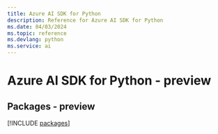 ```yaml
---
title: Azure AI SDK for Python
description: Reference for Azure AI SDK for Python
ms.date: 04/03/2024
ms.topic: reference
ms.devlang: python
ms.service: ai
---
```

# Azure AI SDK for Python - preview
## Packages - preview
[!INCLUDE [packages](ai-index.md)]